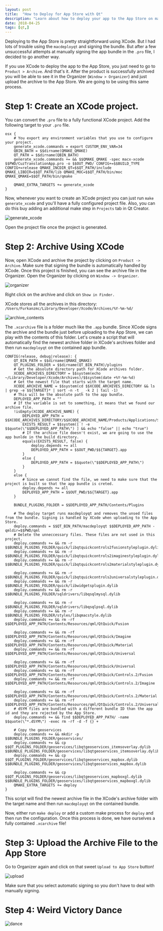 ```yaml
---
layout: post
title:  "How to Deploy for App Store with Qt"
description: "Learn about how to deploy your app to the App Store on macOS"
date: 2018-04-25
tags: [qt,]
---
```


Deploying to the App Store is pretty straightforward using XCode. But I had lots of trouble using the `macdeployqt` and signing the bundle.
But after a few unsuccessful attempts at manually signing the app bundle in the `.pro` file, I decided to go another way.

If you use XCode to deploy the app to the App Store, you just need to go to `Product > Archive`. And that's it. After the product is successfully archived
you will be able to see it in the Organizer (`Window > Organizer`) and just upload the archive to the App Store. We are going to be using this same process.

# Step 1: Create an XCode project.

You can convert the `.pro` file to a fully functional XCode project. Add the following target to your `.pro` file.

```qmake
osx {
    # You export any environment variables that you use to configure your project.
    generate_xcode.commands = export CUSTOM_ENV_VAR=34
    QBIN_BATH = $$dirname(QMAKE_QMAKE)
    QT_PATH = $$dirname(QBIN_BATH)
    generate_xcode.commands += && $$QMAKE_QMAKE -spec macx-xcode $$PWD/CuzTranslationApp.pro -o $$OUT_PWD/ CONFIG+=$$BUILD_TYPE CONFIG+=release QMAKE_INCDIR_QT=$$QT_PATH/include QMAKE_LIBDIR=$$QT_PATH/lib QMAKE_MOC=$$QT_PATH/bin/moc QMAKE_QMAKE=$$QT_PATH/bin/qmake

    QMAKE_EXTRA_TARGETS += generate_xcode
}
```

Now, whenever you want to create an XCode project you can just run `make generate_xcode` and you'll have a fully configured project file.
Also, you can do this buy adding an additional make step in `Projects` tab in Qt Creator.

![generate_xcode](https://drive.google.com/uc?export=download&id=1U01isydj83gXqT8eU1hKq2TrhqG5VNoB)

Open the project file once the project is generated.

# Step 2: Archive Using XCode

Now, open XCode and archive the project by clicking on `Product -> Archive`. Make sure that signing the bundle is automatically handled by XCode. Once this project is finished, you can see the archive file in the Organizer.
Open the Organizer by clicking on `Window -> Organizer`.

![organizer](https://drive.google.com/uc?export=download&id=1SjK3bZvUsyv2stAOZldOjIXedpLX5-q7)


Right click on the archive and click on `Show in Finder.`

XCode stores all the archives in this directory: `/Users/Furkanzmc/Library/Developer/Xcode/Archives/%Y-%m-%d/`

![archive_contents](https://drive.google.com/uc?export=download&id=1eu0QeHRJetqwvlzF0ih-HmmVkI2cpQdX)

The `.xcarchive` file is a folder much like the `.app` bundle. Since XCode signs the archive and the bundle just before uploading to the App Store, we can play with the contents of this folder.
Let's create a script that will automatically find the newest archive folder in XCode's archives folder and then run `macdeployqt` on the contained app bundle.

```qmake
CONFIG(release, debug|release): {
    QT_BIN_PATH = $$dirname(QMAKE_QMAKE)
    QT_PLUGINS_FOLDER = $$dirname(QT_BIN_PATH)/plugins
    # Get the absolute directory path for XCode archives folder.
    XCODE_ARCHIVES_DIRECTORY = $$system(echo ~/Library/Developer/Xcode/Archives)/$$system(date +%Y-%m-%d)
    # Get the newest file that starts with the target name.
    XCODE_ARCHIVE_NAME = $$system(cd $$XCODE_ARCHIVES_DIRECTORY && ls | grep -e $${TARGET}* | sort -n -t _ -k 2 | tail -1)
    # This will be the absolute path to the app bundle.
    DEPLOYED_APP_PATH = ""
    # If the variable is set to something, it means that we found our archive file.
    !isEmpty(XCODE_ARCHIVE_NAME) {
        DEPLOYED_APP_PATH = $$XCODE_ARCHIVES_DIRECTORY/$$XCODE_ARCHIVE_NAME/Products/Applications/$${TARGET}.app
        EXISTS_RESULT = $$system([ ! -e $$quote(\"$$DEPLOYED_APP_PATH\") ] && echo "false" || echo "true")
        # If the archive file doesn't exist, we are going to use the app bunlde in the build directory.
        equals(EXISTS_RESULT, false) {
            deploy.depends += all
            DEPLOYED_APP_PATH = $$OUT_PWD/$${TARGET}.app
        }
        else {
            DEPLOYED_APP_PATH = $$quote(\"$$DEPLOYED_APP_PATH\")
        }
    }
    else {
        # Since we cannot find the file, we need to make sure that the project is built so that the app bundle is creted.
        deploy.depends += all
        DEPLOYED_APP_PATH = $$OUT_PWD/$${TARGET}.app
    }

    BUNDLE_PLUGINS_FOLDER = $$DEPLOYED_APP_PATH/Contents/Plugins

    # The deploy target runs macdeployqt and removes the unsed files from the bundle. Signing is handled by XCode when uploading to the App Store.
    deploy.commands = $$QT_BIN_PATH/macdeployqt $$DEPLOYED_APP_PATH -qmldir=$$PWD/qml
    # Delete the unneccessary files. These files are not used in this project.
    deploy.commands += && rm -r $$BUNDLE_PLUGINS_FOLDER/quick/libqtquickcontrols2fusionstyleplugin.dylib
    deploy.commands += && rm -r $$BUNDLE_PLUGINS_FOLDER/quick/libqtquickcontrols2imaginestyleplugin.dylib
    deploy.commands += && rm -r $$BUNDLE_PLUGINS_FOLDER/quick/libqtquickcontrols2materialstyleplugin.dylib

    deploy.commands += && rm -r $$BUNDLE_PLUGINS_FOLDER/quick/libqtquickcontrols2universalstyleplugin.dylib
    deploy.commands += && rm -r $$BUNDLE_PLUGINS_FOLDER/quick/libwidgetsplugin.dylib
    deploy.commands += && rm -r $$BUNDLE_PLUGINS_FOLDER/sqldrivers/libqsqlmysql.dylib

    deploy.commands += && rm -r $$BUNDLE_PLUGINS_FOLDER/sqldrivers/libqsqlpsql.dylib
    deploy.commands += && rm -r $$BUNDLE_PLUGINS_FOLDER/styles/libqmacstyle.dylib
    deploy.commands += && rm -rf $$DEPLOYED_APP_PATH/Contents/Resources/qml/QtQuick/Fusion

    deploy.commands += && rm -rf $$DEPLOYED_APP_PATH/Contents/Resources/qml/QtQuick/Imagine
    deploy.commands += && rm -rf $$DEPLOYED_APP_PATH/Contents/Resources/qml/QtQuick/Material
    deploy.commands += && rm -rf $$DEPLOYED_APP_PATH/Contents/Resources/qml/QtQuick/Universal

    deploy.commands += && rm -rf $$DEPLOYED_APP_PATH/Contents/Resources/qml/QtQuick/Universal
    deploy.commands += && rm -rf $$DEPLOYED_APP_PATH/Contents/Resources/qml/QtQuick/Controls.2/Fusion
    deploy.commands += && rm -rf $$DEPLOYED_APP_PATH/Contents/Resources/qml/QtQuick/Controls.2/Imagine

    deploy.commands += && rm -rf $$DEPLOYED_APP_PATH/Contents/Resources/qml/QtQuick/Controls.2/Material
    deploy.commands += && rm -rf $$DEPLOYED_APP_PATH/Contents/Resources/qml/QtQuick/Controls.2/Universal
    # dSYM files are bundled with a different bundle ID than the app id and they are rejected by the App Store.
    deploy.commands += && find $$DEPLOYED_APP_PATH/ -name $$quote(\"*.dSYM\") -exec rm -rf -d -f {} +

    # Copy the geoservices
    deploy.commands += && mkdir -p $$BUNDLE_PLUGINS_FOLDER/geoservices/
    deploy.commands += && cp $$QT_PLUGINS_FOLDER/geoservices/libqtgeoservices_itemsoverlay.dylib $$BUNDLE_PLUGINS_FOLDER/geoservices/libqtgeoservices_itemsoverlay.dylib
    deploy.commands += && cp $$QT_PLUGINS_FOLDER/geoservices/libqtgeoservices_mapbox.dylib $$BUNDLE_PLUGINS_FOLDER/geoservices/libqtgeoservices_mapbox.dylib

    deploy.commands += && cp $$QT_PLUGINS_FOLDER/geoservices/libqtgeoservices_mapboxgl.dylib $$BUNDLE_PLUGINS_FOLDER/geoservices/libqtgeoservices_mapboxgl.dylib
    QMAKE_EXTRA_TARGETS += deploy
}
```

This script will find the newest archive file in the XCode's archive folder with the target name and then run `macdeployqt` on the contained bundle.

Now, either run `make deploy` or add a custom make process for `deploy` and then run the configuration.
Once this process is done, we have ourselves a fully contained `.xcarchive` file!

# Step 3: Upload the Archive File to the App Store

Go to Organizer again and click on that sweet `Upload to App Store` button!

![upload](https://drive.google.com/uc?export=download&id=1CANfhT8ADAICF-M74xu8YIE93wETxjvV)

Make sure that you select automatic signing so you don't have to deal with manually signing.

# Step 4: Weird Victory Dance

![dance](https://media.giphy.com/media/eGwW26RL3PknC/giphy.gif)
